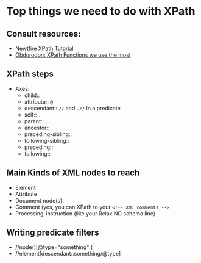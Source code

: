 # Top things we need to do with XPath

## Consult resources: 
* [Newtfire XPath Tutorial](https://newtfire.org/courses/tutorials/explainXPath.html)
* [Obdurodon: XPath Functions we use the most](http://dh.obdurodon.org/functions.xhtml)

## XPath steps 
* Axes: 
    * child:: 
    * attribute::  `@`
    * descendant:: `//` and `.//` in a predicate
    * self:: `.`
    * parent::  `..`
    * ancestor:: 
    * preceding-sibling:: 
    * following-sibling::
    * preceding::
    * following::

## Main Kinds of XML nodes to reach
* Element
* Attribute
* Document node(s)
* Comment (yes, you can XPath to your `<!-- XML comments -->`
* Processing-instruction (like your Relax NG schema line)

## Writing predicate filters
* //node()[@type="something" ]
* //element[descendant::something/@type]









